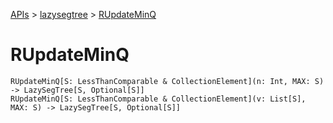 [APIs](../index.md) > [lazysegtree](./index.md) > [RUpdateMinQ]()

# RUpdateMinQ

```
RUpdateMinQ[S: LessThanComparable & CollectionElement](n: Int, MAX: S) -> LazySegTree[S, Optional[S]]
RUpdateMinQ[S: LessThanComparable & CollectionElement](v: List[S], MAX: S) -> LazySegTree[S, Optional[S]]
```
